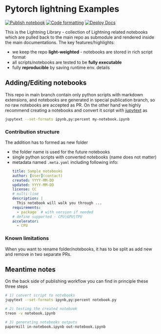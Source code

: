 # Pytorch lightning Examples

[![Publish notebook](https://github.com/PyTorchLightning/lightning-examples/actions/workflows/pub_notebooks.yml/badge.svg)](https://github.com/PyTorchLightning/lightning-examples/actions/workflows/pub_notebooks.yml)
[![Code formatting](https://github.com/PyTorchLightning/lightning-examples/actions/workflows/ci_code-format.yml/badge.svg?event=push)](https://github.com/PyTorchLightning/lightning-examples/actions/workflows/ci_code-format.yml)
[![Deploy Docs](https://github.com/PyTorchLightning/lightning-examples/actions/workflows/docs-deploy.yml/badge.svg)](https://github.com/PyTorchLightning/lightning-examples/actions/workflows/docs-deploy.yml)

This is the Lightning Library - collection of Lightning related notebooks which are pulled back to the main repo as submodule and rendered inside the main documentations.
The key features/highlights:
* we keep the repo **light-weighted** - notebooks are stored in rich script format
* all scripts/notebooks are tested to be **fully executable**
* fully **reproducible** by saving runtime env. details

## Adding/Editing notebooks

This repo in main branch contain only python scripts with markdown extensions, and notebooks are generated in special publication branch, so no raw notebooks are accepted as PR.
On the other hand we highly recommend creating a notebooks and convert it script with [jupytext](https://jupytext.readthedocs.io/en/latest/) as
```bash
jupytext --set-formats ipynb,py:percent my-notebook.ipynb
```

### Contribution structure

The addition has to formed as new folder
- the folder name is used for the future notebooks
- single python scripts with converted notebooks (name does not matter)
- metadata named `.meta.yaml` including following info:
    ```yaml
    title: Sample notebooks
    author: [User](contact)
    created: YYYY-MM-DD
    updated: YYYY-MM-DD
    license: CC
    # multi-line
    description: |
      This notebook will walk you through ...
    requirements:
      - package  # with version if needed
    # define supported - CPU|GPU|TPU
    accelerator:
      - CPU
    ```

### Known limitations

When you want to rename folder/notebooks, it has to be split as add new and remove in two separate PRs.

## Meantime notes

On the back side of publishing workflow you can find in principle these three steps
```bash
# 1) convert script to notebooks
jupytext --set-formats ipynb,py:percent notebook.py

# 2) testing the created notebook
treon -v notebook.ipynb

# 3) generating notebooks outputs
papermill in-notebook.ipynb out-notebook.ipynb
```
